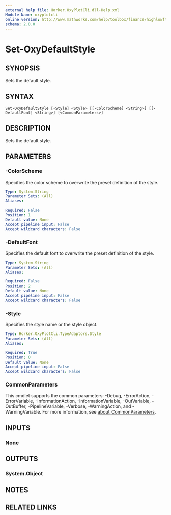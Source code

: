 ```yaml
---
external help file: Horker.OxyPlotCli.dll-Help.xml
Module Name: oxyplotcli
online version: http://www.mathworks.com/help/toolbox/finance/highlowfts.html
schema: 2.0.0
---
```


# Set-OxyDefaultStyle

## SYNOPSIS
Sets the default style.

## SYNTAX

```
Set-OxyDefaultStyle [-Style] <Style> [[-ColorScheme] <String>] [[-DefaultFont] <String>] [<CommonParameters>]
```

## DESCRIPTION
Sets the default style.

## PARAMETERS

### -ColorScheme
Specifies the color scheme to overwrite the preset definition of the style.

```yaml
Type: System.String
Parameter Sets: (All)
Aliases:

Required: False
Position: 1
Default value: None
Accept pipeline input: False
Accept wildcard characters: False
```

### -DefaultFont
Specifies the default font to overwrite the preset definition of the style.

```yaml
Type: System.String
Parameter Sets: (All)
Aliases:

Required: False
Position: 2
Default value: None
Accept pipeline input: False
Accept wildcard characters: False
```

### -Style
Specifies the style name or the style object.

```yaml
Type: Horker.OxyPlotCli.TypeAdaptors.Style
Parameter Sets: (All)
Aliases:

Required: True
Position: 0
Default value: None
Accept pipeline input: False
Accept wildcard characters: False
```

### CommonParameters
This cmdlet supports the common parameters: -Debug, -ErrorAction, -ErrorVariable, -InformationAction, -InformationVariable, -OutVariable, -OutBuffer, -PipelineVariable, -Verbose, -WarningAction, and -WarningVariable. For more information, see [about_CommonParameters](http://go.microsoft.com/fwlink/?LinkID=113216).

## INPUTS

### None
## OUTPUTS

### System.Object
## NOTES

## RELATED LINKS
